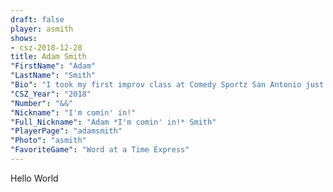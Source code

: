 ```yaml
---
draft: false
player: asmith
shows:
- csz-2018-12-28
title: Adam Smith
"FirstName": "Adam"
"LastName": "Smith"
"Bio": "I took my first improv class at Comedy Sportz San Antonio just last year.  After that first class, I decided that I wasn't done with improv yet and that I would continue. A few classes later, I tried out for the Comedy Sportz Minor League and made the team. This summer I graduated from Minor League and played in my first Major League match. I never thought that I would improv as a hobby, but here I am. When I'm not on the Comedy Sportz field, I do the occasional improv at nearby Bexar Stage."
"CSZ_Year": "2018"
"Number": "&&"
"Nickname": "I'm comin' in!"
"Full_Nickname": "Adam *I'm comin' in!* Smith"
"PlayerPage": "adamsmith"
"Photo": "asmith"
"FavoriteGame": "Word at a Time Express"
---
```


Hello World
